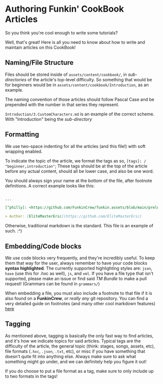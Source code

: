 # Authoring Funkin' CookBook Articles

So you think you're cool enough to write some tutorials? 

Well, that's great! Here is all you need to know about how to write and maintain articles on this CookBook!

## Naming/File Structure

Files should be stored inside of `assets/content/cookbook/`, in *sub-directories* of the article's top-level difficulty. So something that would be for beginners would be in `assets/content/cookbook/Introduction`, as an example.

The naming convention of those articles should follow Pascal Case and be prepended with the number in that series they represent.

`Introduction/3.CustomCharacters.md` is an example of the correct scheme. With "Introduction" being the *sub-directory*

## Formatting

We use two-space indenting for all the articles (and this file!) with soft wrapping enabled.

To indicate the topic of the article, we format the tags as so, `[tags]: / "beginner,introduction"`; These tags should be at the top of the article before any actual content, should all be lower case, and also be one word.

You should always sign your name at the bottom of the file, after footnote definitions. A correct example looks like this:

```markdown

...

[^philly]: <https://github.com/FunkinCrew/funkin.assets/blob/main/preload/scripts/stages/phillyStreets.hxc>

> Author: [EliteMasterEric](https://github.com/EliteMasterEric)
```

Otherwise, traditional markdown is the standard. This file is an example of such. :^)

## Embedding/Code blocks

We use code blocks very frequently, and they're incredibly useful. To keep them that way for the user, always remember to have your code blocks **syntax highlighted**. The currently supported highlighting styles are: `json`, `haxe` (use this for .hxc as well), `js`, and `xml`. If you have a file type that isn't supported, please make an issue or find said *TM Bundle* to make a pull request! (Grammars can be found in `grammars/`)

When embedding a file, you must also include a footnote to that file if it is also found on a **FunkinCrew**, *or really any* git repository. You can find a very detailed guide on footnotes (and many other cool markdown features) [here](https://www.markdownguide.org/extended-syntax/#footnotes)

## Tagging

As mentioned above, tagging is basically the only fast way to find articles, and it's how we indicate topics for said articles. Typical tags are the difficulty of the article, the general topic (think: stages, songs, assets, etc), file formats (`.hxc`, `.json`, `.txt`, etc), or misc if you have something that doesn't quite fit into anything else. Always make sure to ask what something might go under, and we can definitely help you figure it out!

If you do choose to put a file format as a tag, make sure to only include up to two formats in the tags!